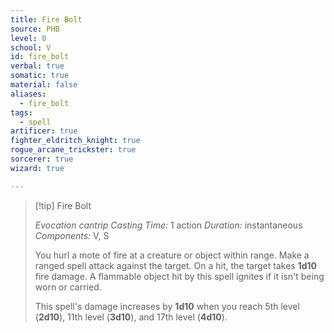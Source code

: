 ```yaml
---
title: Fire Bolt
source: PHB
level: 0
school: V
id: fire_bolt
verbal: true
somatic: true
material: false
aliases:
  - fire_bolt
tags:
  - spell
artificer: true
fighter_eldritch_knight: true
rogue_arcane_trickster: true
sorcerer: true
wizard: true

---
```

>[!tip] Fire Bolt
>
> *Evocation cantrip*
> *Casting Time:* 1 action
> *Duration:* instantaneous
> *Components:* V, S
>
>You hurl a mote of fire at a creature or object within range. Make a ranged spell attack against the target. On a hit, the target takes **1d10** fire damage. A flammable object hit by this spell ignites if it isn't being worn or carried.
>
>This spell's damage increases by **1d10** when you reach 5th level (**2d10**), 11th level (**3d10**), and 17th level (**4d10**).
>

